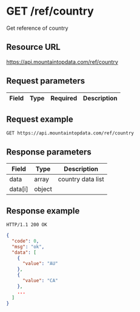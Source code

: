 # GET /ref/country

Get reference of country

## Resource URL

https://api.mountaintopdata.com/ref/country

## Request parameters

| Field | Type | Required | Description |
| ----- | ---- | -------- | ----------- |

## Request example

```http
GET https://api.mountaintopdata.com/ref/country
```

## Response parameters

| Field   | Type   | Description    |
| ------- | ------ | -------------- |
| data    | array  | country data list |
| data[i] | object |                |

## Response example

```http
HTTP/1.1 200 OK
```

```json
{
  "code": 0,
  "msg": "ok",
  "data": [
    {
      "value": "AU"
    },
    {
      "value": "CA"
    },
    ...
  ]
}
```
